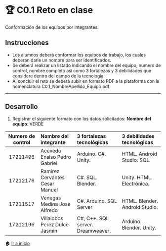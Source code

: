 ﻿# :trophy: C0.1 Reto en clase
Conformación de los equipos por integrantes.
## Instrucciones
- Los alumnos deberá conformar los equipos de trabajo, los cuales deberán darle un nombre para ser identificados.
- Se deberá realizar un listado indicando el nombre del equipo, numero de control, nombre completo asi como 3 fortalezas y 3 debilidades que considere dentro del campo de la tecnología.
- Al concluir el reto se deberá subir en formato PDF a la plataforma con la nomenclatura C0.1_NombreApellido_Equipo.pdf
___
## Desarrollo
1. Registrar el siguiente formato con los datos solicitados:
**Nombre del equipo**: VERDE

Numero de control | Nombre del integrante | 3 fortalezas tecnológicas | 3 debilidades tecnológicas
:-: | :-- | :-- |:--
17211496 | Acevedo Ensiso Pedro Gabriel  | Arduino. C#. Unity. | HTML. Android Studio. SQL.
17212176 | Ramirez Cervantes Cesar Manuel  | C#. SQL. Blender. | Unity. HTML. Electrónica.
17211517 | Venegas Medina Jose Alfredo  | C#. Arduino. SQL Server  | HTML. Blender. Android Studio.
17212196 | Villalobos Perez Dulce Jasmin  | C#, C++. SQL server. Dreamweaver.|  Arduino. Blender. Unity.
:house: [Ir a inicio](../docs/D0_Introduccion.md)

